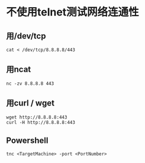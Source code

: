 # 不使用telnet测试网络连通性

## 用/dev/tcp

    cat < /dev/tcp/8.8.8.8/443

## 用ncat

    nc -zv 8.8.8.8 443

## 用curl / wget

    wget http://8.8.8.8:443
    curl -H http://8.8.8.8:443

## Powershell

    tnc <TargetMachine> -port <PortNumber>